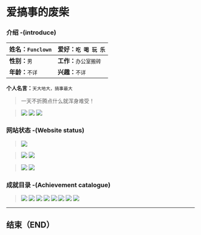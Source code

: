 # 爱搞事的废柴


### 介绍 -(introduce)

| **姓名：**`Funclown`   | **爱好：**`吃 喝 玩 乐` |
| :---------           |         :-----        |
| **性别：**`男`         |  **工作：**`办公室搬砖` |
| **年龄：**`不详`       |   **兴趣：**`不详`      |

**个人名言：**`天大地大，搞事最大`
> 一天不折腾点什么就浑身难受！

> ![](https://img.shields.io/github/watchers/funclown/funclown.github.io.svg?label=%E7%B2%89%E4%B8%9D&style=social)  ![](https://img.shields.io/github/stars/funclown/funclown.github.io.svg?label=星星&style=social) ![](https://img.shields.io/twitter/follow/Funnyclown6.svg?label=%E6%8E%A8%E7%89%B9&style=social)


### 网站状态 -(Website status)
> ![](https://img.shields.io/badge/%E9%93%BE%E6%8E%A5-https%3A%2F%2Fgit.funclown.cn%2F-brightgreen.svg?style=social&logo=Google%20Chrome)  



> ![](https://img.shields.io/website/https/git.funclown.cn.svg?label=网站状态&logo=git.funclown.cn)
 ![](https://img.shields.io/github/last-commit/funclown/funclown.github.io.svg?label=%E7%BD%91%E7%AB%99%E6%9B%B4%E6%96%B0&logo=%E7%BD%91%E7%AB%99)


> ![](https://img.shields.io/github/contributors/funclown/funclown.github.io.svg?label=%E5%90%88%E4%BD%9C%E4%BA%BA%E6%95%B0&logo=%E5%90%88%E4%BD%9C%E4%BA%BA%E6%95%B0)
 ![](https://img.shields.io/badge/%E7%B3%BB%E7%BB%9F-win--64%2FCentOS-blue.svg?style=flat&logo=windows)


### 成就目录 -(Achievement catalogue)


>![](https://img.shields.io/badge/成就-个人博客-brightgreen.svg?style=flat&logo=blogger) 
![](https://img.shields.io/badge/%E6%88%90%E5%B0%B1-%E7%AC%AC%E4%B8%80%E4%B8%AA%E9%A1%B9%E7%9B%AE-brightgreen.svg?style=flat&logo=github) 
![](https://img.shields.io/badge/%E6%88%90%E5%B0%B1-%E8%A2%AB%E8%AF%B7%E5%96%9D%E8%8C%B6-brightgreen.svg?style=flat&logo=java) 
![](https://img.shields.io/badge/%E6%88%90%E5%B0%B1-%E8%84%B1%E5%8F%91-brightgreen.svg?style=flat&logo=auth0) 
![](https://img.shields.io/badge/%E6%88%90%E5%B0%B1-%E5%8A%A0%E7%8F%AD%E5%88%B0%E6%B7%B1%E5%A4%9C-brightgreen.svg?style=flat&logo=auth0)
![](https://img.shields.io/badge/%E6%88%90%E5%B0%B1-996ICU-red.svg?style=flat&logo=AddThis)
![](https://img.shields.io/badge/%E6%88%90%E5%B0%B1-%E5%8D%95%E8%BA%AB%E7%8B%97-brightgreen.svg?style=flat&logo=Odnoklassniki)
![](https://img.shields.io/badge/%E6%88%90%E5%B0%B1-%E6%90%AC%E7%A0%96%E5%B7%A5%E4%BA%BA-brightgreen.svg?style=flat&logo=Docker)


----------



## 结束（END）
